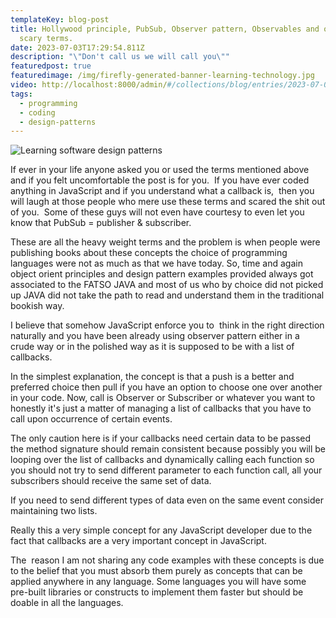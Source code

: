 ```yaml
---
templateKey: blog-post
title: Hollywood principle, PubSub, Observer pattern, Observables and other
  scary terms.
date: 2023-07-03T17:29:54.811Z
description: "\"Don't call us we will call you\""
featuredpost: true
featuredimage: /img/firefly-generated-banner-learning-technology.jpg
video: http://localhost:8000/admin/#/collections/blog/entries/2023-07-03-what-is-an-interface
tags:
  - programming
  - coding
  - design-patterns
---
```

![Learning software design patterns](/img/firefly-generated-banner-learning-technology.jpg)







If ever in your life anyone asked you or used the terms mentioned above and if you felt uncomfortable the post is for you.  If you have ever coded anything in JavaScript and if you understand what a callback is,  then you will laugh at those people who mere use these terms and scared the shit out of you.  Some of these guys will not even have courtesy to even let you know that PubSub = publisher & subscriber.



These are all the heavy weight terms and the problem is when people were publishing books about these concepts the choice of programming languages were not as much as that we have today. So, time and again object orient principles and design pattern examples provided always got associated to the FATSO JAVA and most of us who by choice did not picked up JAVA did not take the path to read and understand them in the traditional bookish way.

I believe that somehow JavaScript enforce you to  think in the right direction naturally and you have been already using observer pattern either in a crude way or in the polished way as it is supposed to be with a list of callbacks.


In the simplest explanation, the concept is that a push is a better and preferred choice then pull if you have an option to choose one over another in your code.
Now, call is Observer or Subscriber or whatever you want to honestly it's just a matter of managing a list of callbacks that you have to call upon occurrence of certain events.
 
The only caution here is if your callbacks need certain data to be passed the method signature should remain consistent because possibly you will be looping over the list of callbacks and dynamically calling each function so you should not try to send different parameter to each function call, all your subscribers should receive the same set of data.
 
If you need to send different types of data even on the same event consider maintaining two lists.

Really this a very simple concept for any JavaScript developer due to the fact that callbacks are a very important concept in JavaScript.


The  reason I am not sharing any code examples with these concepts is due to the belief that you must absorb them purely as concepts that can be applied anywhere in any language.
Some languages you will have some pre-built libraries or constructs to implement them faster but should be doable in all the languages.

<!--EndFragment-->